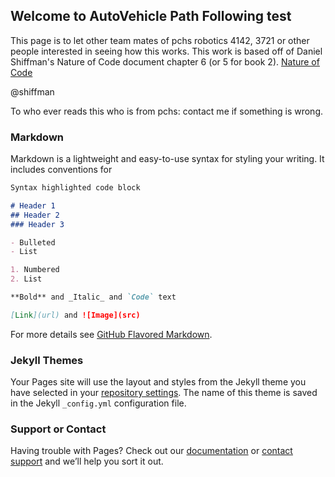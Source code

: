 ## Welcome to AutoVehicle Path Following test

This page is to let other team mates of pchs robotics 4142, 3721 or other people interested in seeing how this works. This work is based off of Daniel Shiffman's Nature of Code document chapter 6 (or 5 for book 2). 
[Nature of Code](https://natureofcode.com/)

@shiffman

To who ever reads this who is from pchs: contact me if something is wrong.


### Markdown

Markdown is a lightweight and easy-to-use syntax for styling your writing. It includes conventions for

```markdown
Syntax highlighted code block

# Header 1
## Header 2
### Header 3

- Bulleted
- List

1. Numbered
2. List

**Bold** and _Italic_ and `Code` text

[Link](url) and ![Image](src)
```

For more details see [GitHub Flavored Markdown](https://guides.github.com/features/mastering-markdown/).

### Jekyll Themes

Your Pages site will use the layout and styles from the Jekyll theme you have selected in your [repository settings](https://github.com/pchsRoboticPgram/AutoVehiclePathFollowing/settings). The name of this theme is saved in the Jekyll `_config.yml` configuration file.

### Support or Contact

Having trouble with Pages? Check out our [documentation](https://help.github.com/categories/github-pages-basics/) or [contact support](https://github.com/contact) and we’ll help you sort it out.

